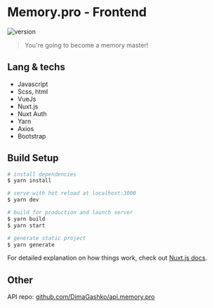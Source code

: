 # Memory.pro - Frontend
  
![version](https://img.shields.io/badge/version-0.0.02%20(sketch)-red)

> You're going to become a memory master!

## Lang & techs

- Javascript
- Scss, html
- VueJs
- Nuxt.js
- Nuxt Auth
- Yarn
- Axios
- Bootstrap

## Build Setup

``` bash
# install dependencies
$ yarn install

# serve with hot reload at localhost:3000
$ yarn dev

# build for production and launch server
$ yarn build
$ yarn start

# generate static project
$ yarn generate
```

For detailed explanation on how things work, check out [Nuxt.js docs](https://nuxtjs.org).

## Other 

API repo: [github.com/DimaGashko/api.memory.pro](https://github.com/DimaGashko/api.memory.pro)
